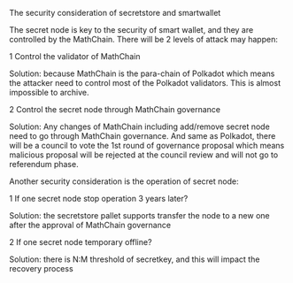 The security consideration of secretstore and smartwallet

The secret node is key to the security of smart wallet, and they are controlled by the MathChain. There will be 2 levels of attack may happen:

1 Control the validator of MathChain

Solution: because MathChain is the para-chain of Polkadot which means the attacker need to control most of the Polkadot validators. This is almost impossible to archive.

2 Control the secret node through MathChain governance

Solution: Any changes of MathChain including add/remove secret node need to go through MathChain governance. And same as Polkadot, there will be a council to vote the 1st round of governance proposal which means malicious proposal will be rejected at the council review and will not go to referendum phase.

Another security consideration is the operation of secret node:

1 If one secret node stop operation 3 years later?

Solution: the secretstore pallet supports transfer the node to a new one after the approval of MathChain governance

2 If one secret node temporary offline?

Solution: there is N:M threshold of secretkey, and this will impact the recovery process

